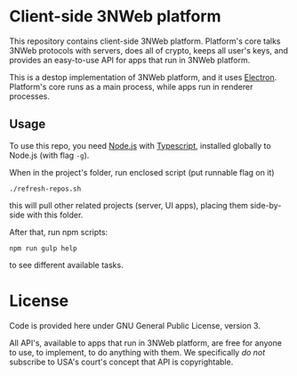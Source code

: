 

# Client-side 3NWeb platform

This repository contains client-side 3NWeb platform.
Platform's core talks 3NWeb protocols with servers, does all of crypto, keeps all user's keys, and provides an easy-to-use API for apps that run in 3NWeb platform.

This is a destop implementation of 3NWeb platform, and it uses [Electron](http://electron.atom.io/).
Platform's core runs as a main process, while apps run in renderer processes.

## Usage

To use this repo, you need [Node.js](https://nodejs.org/) with [Typescript](http://www.typescriptlang.org/), installed globally to Node.js (with flag `-g`).

When in the project's folder, run enclosed script (put runnable flag on it)
```
./refresh-repos.sh
```
this will pull other related projects (server, UI apps), placing them side-by-side with this folder.

After that, run npm scripts:
```
npm run gulp help
```
to see different available tasks.

# License

Code is provided here under GNU General Public License, version 3.

All API's, available to apps that run in 3NWeb platform, are free for anyone to use, to implement, to do anything with them.
We specifically *do not* subscribe to USA's court's concept that API is copyrightable.
